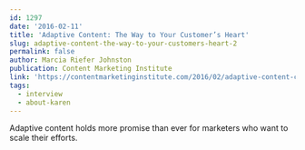 ```yaml
---
id: 1297
date: '2016-02-11'
title: 'Adaptive Content: The Way to Your Customer’s Heart'
slug: adaptive-content-the-way-to-your-customers-heart-2
permalink: false
author: Marcia Riefer Johnston
publication: Content Marketing Institute
link: 'https://contentmarketinginstitute.com/2016/02/adaptive-content-customers/'
tags:
  - interview
  - about-karen
---
```

Adaptive content holds more promise than ever for marketers who want to scale their efforts.
